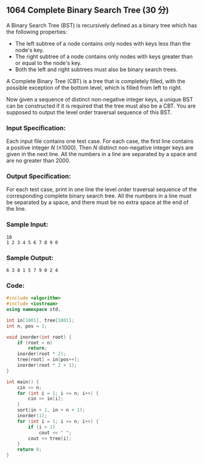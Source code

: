 ##  **1064 Complete Binary Search Tree (30 分)** 

A Binary Search Tree (BST) is recursively defined as a binary tree which has the following properties:

- The left subtree of a node contains only nodes with keys less than the node's key.
- The right subtree of a node contains only nodes with keys greater than or equal to the node's key.
- Both the left and right subtrees must also be binary search trees.

A Complete Binary Tree (CBT) is a tree that is completely filled, with the possible exception of the bottom level, which is filled from left to right.

Now given a sequence of distinct non-negative integer keys, a unique BST can be constructed if it is required that the tree must also be a CBT. You are supposed to output the level order traversal sequence of this BST.

### Input Specification:

Each input file contains one test case. For each case, the first line contains a positive integer *N* (≤1000). Then *N* distinct non-negative integer keys are given in the next line. All the numbers in a line are separated by a space and are no greater than 2000.

### Output Specification:

For each test case, print in one line the level order traversal sequence of the corresponding complete binary search tree. All the numbers in a line must be separated by a space, and there must be no extra space at the end of the line.

### Sample Input:

```in
10
1 2 3 4 5 6 7 8 9 0
```

### Sample Output:

```out
6 3 8 1 5 7 9 0 2 4
```

### Code:

```c++
#include <algorithm>
#include <iostream>
using namespace std;

int in[1001], tree[1001];
int n, pos = 1;

void inorder(int root) {
    if (root > n)
        return;
    inorder(root * 2);
    tree[root] = in[pos++];
    inorder(root * 2 + 1);
}

int main() {
    cin >> n;
    for (int i = 1; i <= n; i++) {
        cin >> in[i];
    }
    sort(in + 1, in + n + 1);
    inorder(1);
    for (int i = 1; i <= n; i++) {
        if (i > 1)
            cout << " ";
        cout << tree[i];
    }
    return 0;
}
```

